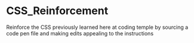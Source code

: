 # CSS_Reinforcement
Reinforce the CSS previously learned here at coding temple by sourcing a code pen file and making edits appealing to the instructions
